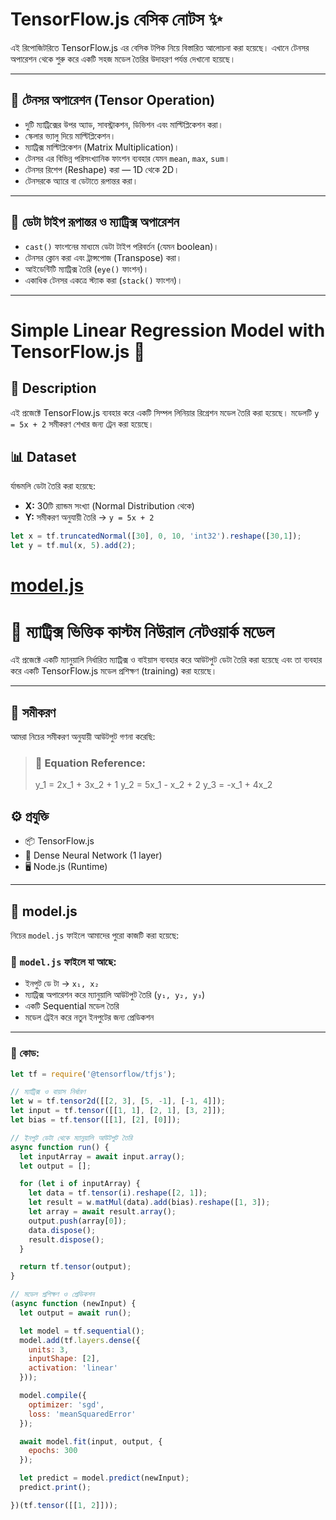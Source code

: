 # TensorFlow.js বেসিক নোটস ✨

এই রিপোজিটরিতে TensorFlow.js এর বেসিক টপিক নিয়ে বিস্তারিত আলোচনা করা হয়েছে। এখানে টেনসর অপারেশন থেকে শুরু করে একটি সহজ মডেল তৈরির উদাহরণ পর্যন্ত দেখানো হয়েছে।

---

## 📌 **টেনসর অপারেশন (Tensor Operation)**

- দুটি ম্যাট্রিক্সের উপর অ্যাড, সাবস্ট্রাকশন, ডিভিশন এবং মাল্টিপ্লিকেশন করা।
- স্কেলার ভ্যালু দিয়ে মাল্টিপ্লিকেশন।
- ম্যাট্রিক্স মাল্টিপ্লিকেশন (Matrix Multiplication)।
- টেনসর এর বিভিন্ন পরিসংখ্যানিক ফাংশন ব্যবহার যেমন `mean`, `max`, `sum`।
- টেনসর রিশেপ (Reshape) করা — 1D থেকে 2D।
- টেনসরকে অ্যারে বা ডেটাতে রূপান্তর করা।

---

## 🔄 **ডেটা টাইপ রূপান্তর ও ম্যাট্রিক্স অপারেশন**

- `cast()` ফাংশনের মাধ্যমে ডেটা টাইপ পরিবর্তন (যেমন boolean)।
- টেনসর ক্লোন করা এবং ট্রান্সপোজ (Transpose) করা।
- আইডেন্টিটি ম্যাট্রিক্স তৈরি (`eye()` ফাংশন)।
- একাধিক টেনসর একত্রে স্ট্যাক করা (`stack()` ফাংশন)।

---

# Simple Linear Regression Model with TensorFlow.js 🎯

## 📜 Description

এই প্রজেক্টে TensorFlow.js ব্যবহার করে একটি সিম্পল লিনিয়ার রিগ্রেশন মডেল তৈরি করা হয়েছে। মডেলটি `y = 5x + 2` সমীকরণ শেখার জন্য ট্রেন করা হয়েছে।

## 📊 Dataset

র্যান্ডমলি ডেটা তৈরি করা হয়েছে:

- **X:** 30টি র‍্যান্ডম সংখ্যা (Normal Distribution থেকে)  
- **Y:** সমীকরণ অনুযায়ী তৈরি → `y = 5x + 2`

```javascript
let x = tf.truncatedNormal([30], 0, 10, 'int32').reshape([30,1]);
let y = tf.mul(x, 5).add(2);
```


# [model.js](https://github.com/yeasin4745/Tensorflow-js/blob/main/model.js)



# 📐 ম্যাট্রিক্স ভিত্তিক কাস্টম নিউরাল নেটওয়ার্ক মডেল

এই প্রজেক্টে একটি ম্যানুয়ালি নির্ধারিত ম্যাট্রিক্স ও বাইয়াস ব্যবহার করে আউটপুট ডেটা তৈরি করা হয়েছে এবং তা ব্যবহার করে একটি TensorFlow.js মডেল প্রশিক্ষণ (training) করা হয়েছে।

---

## 🎯 সমীকরণ

আমরা নিচের সমীকরণ অনুযায়ী আউটপুট গণনা করেছি:
> ### 🧠 Equation Reference:
> y_1 = 2x_1 + 3x_2 + 1
> y_2 = 5x_1 - x_2 + 2
> y_3 = -x_1 + 4x_2

## ⚙️ প্রযুক্তি

- 📦 TensorFlow.js
- 🧠 Dense Neural Network (1 layer)
- 🖥️ Node.js (Runtime)

---

## 📄 model.js

নিচের `model.js` ফাইলে আমাদের পুরো কাজটি করা হয়েছে:

### 📌 `model.js` ফাইলে যা আছে:

- ইনপুট ডে টা → `x₁, x₂`
- ম্যাট্রিক্স অপারেশন করে ম্যানুয়ালি আউটপুট তৈরি (`y₁, y₂, y₃`)
- একটি Sequential মডেল তৈরি
- মডেল ট্রেইন করে নতুন ইনপুটের জন্য প্রেডিকশন

---

### 🔢 কোড:

```js
let tf = require('@tensorflow/tfjs');

// ম্যাট্রিক্স ও বায়াস নির্ধারণ
let w = tf.tensor2d([[2, 3], [5, -1], [-1, 4]]);
let input = tf.tensor([[1, 1], [2, 1], [3, 2]]);
let bias = tf.tensor([[1], [2], [0]]);

// ইনপুট ডেটা থেকে ম্যানুয়ালি আউটপুট তৈরি
async function run() {
  let inputArray = await input.array();
  let output = [];

  for (let i of inputArray) {
    let data = tf.tensor(i).reshape([2, 1]);
    let result = w.matMul(data).add(bias).reshape([1, 3]);
    let array = await result.array();
    output.push(array[0]);
    data.dispose();
    result.dispose();
  }

  return tf.tensor(output);
}

// মডেল প্রশিক্ষণ ও প্রেডিকশন
(async function (newInput) {
  let output = await run();

  let model = tf.sequential();
  model.add(tf.layers.dense({
    units: 3,
    inputShape: [2],
    activation: 'linear'
  }));

  model.compile({
    optimizer: 'sgd',
    loss: 'meanSquaredError'
  });

  await model.fit(input, output, {
    epochs: 300
  });

  let predict = model.predict(newInput);
  predict.print();

})(tf.tensor([[1, 2]]));
